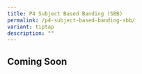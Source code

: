 ```yaml
---
title: P4 Subject Based Banding (SBB)
permalink: /p4-subject-based-banding-sbb/
variant: tiptap
description: ""
---
```

<h2>Coming Soon</h2>
<p></p>